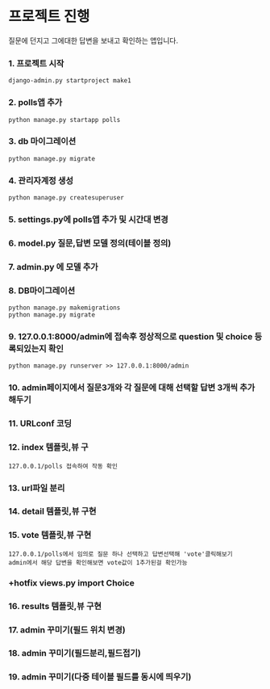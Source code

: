 # 프로젝트 진행
질문에 던지고 그에대한 답변을 보내고 확인하는 앱입니다.

### 1. 프로젝트 시작
    django-admin.py startproject make1
### 2. polls앱 추가
    python manage.py startapp polls
### 3. db 마이그레이션
    python manage.py migrate
### 4. 관리자계정 생성
    python manage.py createsuperuser
### 5. settings.py에 polls앱 추가 및 시간대 변경
### 6. model.py 질문,답변 모델 정의(테이블 정의)
### 7. admin.py 에 모델 추가
### 8. DB마이그레이션
    python manage.py makemigrations
    python manage.py migrate
### 9. 127.0.0.1:8000/admin에 접속후 정상적으로 question 및 choice 등록되있는지 확인
    python manage.py runserver >> 127.0.0.1:8000/admin
### 10. admin페이지에서 질문3개와 각 질문에 대해 선택할 답변 3개씩 추가해두기
### 11. URLconf 코딩
### 12. index 템플릿,뷰 구
    127.0.0.1/polls 접속하여 작동 확인
### 13. url파일 분리
### 14. detail 템플릿,뷰 구현
### 15. vote 템플릿,뷰 구현
    127.0.0.1/polls에서 임의로 질문 하나 선택하고 답변선택해 'vote'클릭해보기
    admin에서 해당 답변을 확인해보면 vote값이 1추가된걸 확인가능
### +hotfix views.py import Choice
### 16. results 템플릿,뷰 구현
### 17. admin 꾸미기(필드 위치 변경)
### 18. admin 꾸미기(필드분리,필드접기)
### 19. admin 꾸미기(다중 테이블 필드를 동시에 띄우기)
